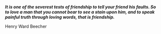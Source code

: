 _**It is one of the severest tests of friendship to tell your friend his faults. So to love a man that you cannot bear to see a stain upon him, and to speak painful truth through loving words, that is friendship.**_

Henry Ward Beecher